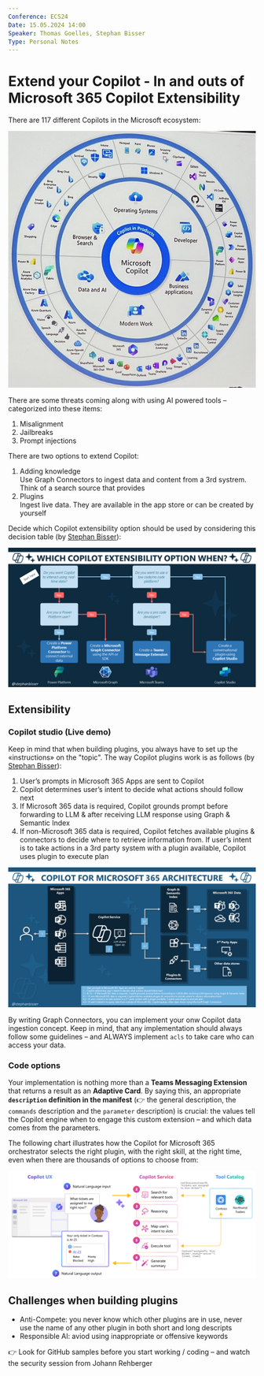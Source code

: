 ```yaml
---
Conference: ECS24
Date: 15.05.2024 14:00
Speaker: Thomas Goelles, Stephan Bisser
Type: Personal Notes
---
```


# Extend your Copilot - In and outs of Microsoft 365 Copilot Extensibility

There are 117 different Copilots in the Microsoft ecosystem:

![4.1](./images/Tue-4.1.png)

There are some threats coming along with using AI powered tools – categorized into these items:

1. Misalignment
2. Jailbreaks
3. Prompt injections

There are two options to extend Copilot:

1. Adding knowledge<br>
   Use Graph Connectors to ingest data and content from a 3rd systrem. Think of a search source that provides
2. Plugins<br>
   Ingest live data. They are available in the app store or can be created by yourself

Decide which Copilot extensibility option should be used by considering this decision table (by [Stephan Bisser](https://bisser.io/copilot-for-microsoft-365-series-2-extensibility-options/)):

![4.3](./images/Tue-4.3.png)

## Extensibility

### Copilot studio (Live demo)

Keep in mind that when building plugins, you always have to set up the «instructions» on the "topic".
The way Copilot plugins work is as follows (by [Stephan Bisser](https://bisser.io/copilot-for-microsoft-365-series-3-technical-architecture/)):

1. User’s prompts in Microsoft 365 Apps are sent to Copilot
1. Copilot determines user’s intent to decide what actions should follow next
1. If Microsoft 365 data is required, Copilot grounds prompt before forwarding to LLM & after receiving LLM response using Graph & Semantic Index
1. If non-Microsoft 365 data is required, Copilot fetches available plugins & connectors to decide where to retrieve information from. If user’s intent is to take actions in a 3rd party system with a plugin available, Copilot uses plugin to execute plan

![4.4](./images/Tue-4.4.png)

By writing Graph Connectors, you can implement your onw Copilot data ingestion concept. Keep in mind, that any implementation should always follow some guidelines – and ALWAYS implement `acls` to take care who can access your data.

### Code options

Your implementation is nothing more than a **Teams Messaging Extension** that returns a result as an **Adaptive Card**.
By saying this, an appropriate **`description` definition in the manifest** (👉 the general description, the `commands` description and the `parameter` description) is crucial: the values tell the Copilot engine when to engage this custom extension – and which data comes from the parameters.

The following chart illustrates how the Copilot for Microsoft 365 orchestrator selects the right plugin, with the right skill, at the right time, even when there are thousands of options to choose from:

![4.5](./images/Tue-4.5.png)

## Challenges when building plugins

* Anti-Compete: you never know which other plugins are in use, never use the name of any other plugin in both short and long descripts
* Responsible AI: aviod using inappropriate or offensive keywords

👉 Look for GitHub samples before you start working / coding – and watch the security session from Johann Rehberger